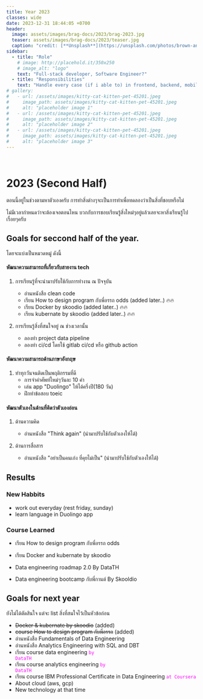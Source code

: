 ```yaml
---
title: Year 2023
classes: wide
date: 2023-12-31 18:44:05 +0700
header:
  image: assets/images/brag-docs/2023/brag-2023.jpg
  teaser: assets/images/brag-docs/2023/teaser.jpg
  caption: "credit: [**Unsplash**](https://unsplash.com/photos/brown-and-green-abstract-painting-vltMzn0jqsA)"
sidebar:
  - title: "Role"
    # image: http://placehold.it/350x250
    # image_alt: "logo"
    text: "Full-stack developer, Software Engineer?"
  - title: "Responsibilities"
    text: "Handle every case (if i able to) in frontend, backend, mobile"
# gallery:
#   - url: /assets/images/kitty-cat-kitten-pet-45201.jpeg
#     image_path: assets/images/kitty-cat-kitten-pet-45201.jpeg
#     alt: "placeholder image 1"
#   - url: /assets/images/kitty-cat-kitten-pet-45201.jpeg
#     image_path: assets/images/kitty-cat-kitten-pet-45201.jpeg
#     alt: "placeholder image 2"
#   - url: /assets/images/kitty-cat-kitten-pet-45201.jpeg
#     image_path: assets/images/kitty-cat-kitten-pet-45201.jpeg
#     alt: "placeholder image 3"
---
```


<!-- {% include gallery caption="This is a sample gallery to go along with this case study." %} -->

<br>

# 2023 (Second Half)

ตอนนี้อยู่ในช่วงตามหาตัวเองครับ การทำสิ่งต่างๆจะเป็นการทำเพื่อทดลองว่าเป็นสิ่งที่ชอบหรือไม่

ไม่มีเวลากำหนดว่าจะต้องเจอตอนไหน บวกกับการชอบเรียนรู้สิ่งใหม่ๆอยู่แล้วเลยจะหาสิ่งเรียนรู้ไปเรื่อยๆครับ

## Goals for seccond half of the year.

โดยจะแบ่งเป็นหมวดหมู่ ดังนี้

#### พัฒนาความสามารถที่เกี่ยวกับสายงาน tech
1. การเรียนรู้ที่จะนำมาปรับใช้กับการทำงาน ณ ปัจจุบัน
    - อ่านหนังสือ clean code
    - เรียน How to design program กับพี่อรรถ odds (added later..) 🔥🔥
    - เรียน Docker by skoodio (added later..) 🔥🔥
    - เรียน kubernate by skoodio (added later..) 🔥🔥

2. การเรียนรู้สิ่งที่สนใจอยู่ ณ ช่วงเวลานั้น
    - ลองทำ project data pipeline
    - ลองทำ ci/cd โดยใช้ gitlab ci/cd หรือ github action

#### พัฒนาความสามารถด้านภาษาอังกฤษ
1. ทำทุกวันจนติดเป็นพฤติกรรมที่ดี
    - การจำคำศัพท์ใหม่ๆวันละ 10 คำ
    - เล่น app "Duolingo" ให้ได้ครึ่งปี(180 วัน)
    - ฝึกทำข้อสอบ toeic

#### พัฒนาตัวเองในด้านที่คิดว่าตัวเองอ่อน
1. ด้านความคิด
    - อ่านหนังสือ "Think again" (นำมาปรับใช้กับตัวเองให้ได้)

2. ด้านการสื่อสาร
    - อ่านหนังสือ "อย่าเป็นคนเก่ง ที่คุยไม่เป็น" (นำมาปรับใช้กับตัวเองให้ได้)

## Results

### New Habbits
- work out everyday (rest friday, sunday)
- learn language in Duolingo app

### Course Learned
- เรียน How to design program กับพี่อรรถ odds
- เรียน Docker and kubernate by skoodio

- Data engineering roadmap 2.0 By DataTH

- Data engineering bootcamp กับพี่กานต์ By Skooldio

## Goals for next year

ยังไม่ได้ตัดสินใจ แต่จะ list สิ่งที่สนใจไว้เป็นหัวข้อก่อน

- ~~Docker & kubernate by skoodio~~ (added)
- ~~course How to design program กับพี่อรรถ~~ (added)
- อ่านหนังสือ Fundamentals of Data Engineering
- อ่านหนังสือ Analytics Engineering with SQL and DBT
- เรียน course data engineering <code style="color : fuchsia">by DataTH</code>
- เรียน course analytics engineering <code style="color : fuchsia">by DataTH</code>
- เรียน course IBM Professional Certificate in Data Engineering <code style="color : fuchsia">at Coursera</code>
- About cloud (aws, gcp)
- New technology at that time